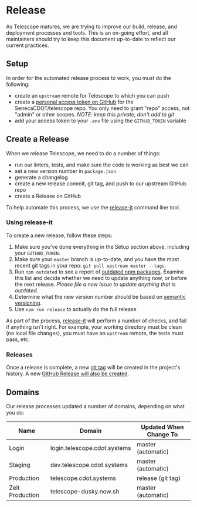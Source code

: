 # Release

As Telescope matures, we are trying to improve our build, release, and deployment
processes and tools. This is an on-going effort, and all maintainers should
try to keep this document up-to-date to reflect our current practices.

## Setup

In order for the automated release process to work, you must do the following:

- create an `upstream` remote for Telescope to which you can push
- create a [personal access token on GitHub](https://help.github.com/en/github/authenticating-to-github/creating-a-personal-access-token-for-the-command-line) for the SenecaCDOT/telescope repo. You only need to grant "repo" access, not "admin" or other scopes. _NOTE: keep this private, don't add to git_
- add your access token to your `.env` file using the `GITHUB_TOKEN` variable

## Create a Release

When we release Telescope, we need to do a number of things:

- run our linters, tests, and make sure the code is working as best we can
- set a new version number in `package.json`
- generate a changelog
- create a new release commit, git tag, and push to our upstream GitHub repo
- create a Release on GitHub

To help automate this process, we use the [release-it](https://www.npmjs.com/package/release-it) command line tool.

### Using release-it

To create a new release, follow these steps:

1. Make sure you've done everything in the Setup section above, including your `GITHUB_TOKEN`.
1. Make sure your `master` branch is up-to-date, and you have the most recent git tags in your repo: `git pull upstream master --tags`.
1. Run `npm outdated` to see a report of [outdated npm packages](https://docs.npmjs.com/cli-commands/outdated.html). Examine this list and decide whether we need to update
   anything now, or before the next release. _Please file a new Issue to update
   anything that is outdated_.
1. Determine what the new version number should be based on [semantic versioning](https://docs.npmjs.com/about-semantic-versioning).
1. Use `npm run release` to actually do the full release

As part of the process, [release-it](https://www.npmjs.com/package/release-it) will
perform a number of checks, and fail if anything isn't right. For example, your
working directory must be clean (no local file changes), you must have an `upstream`
remote, the tests must pass, etc.

### Releases

Once a release is complete, a new [git tag](https://git-scm.com/book/en/v2/Git-Basics-Tagging) will be created in the project's history. A new
[GitHub Release will also be created](https://github.com/Seneca-CDOT/telescope/releases).

## Domains

Our release processes updated a number of domains, depending on what you do:

| Name            | Domain                       | Updated When Change To |
| --------------- | ---------------------------- | ---------------------- |
| Login           | login.telescope.cdot.systems | master (automatic)     |
| Staging         | dev.telescope.cdot.systems   | master (automatic)     |
| Production      | telescope.cdot.systems       | release (git tag)      |
| Zeit Production | telescope-dusky.now.sh       | master (automatic)     |
